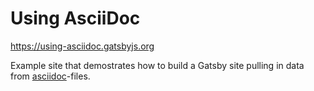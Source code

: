 # Using AsciiDoc

https://using-asciidoc.gatsbyjs.org

Example site that demostrates how to build a Gatsby site
pulling in data from [asciidoc](http://asciidoc.org/)-files.
